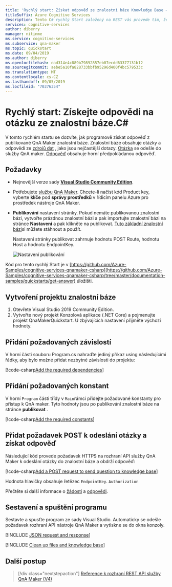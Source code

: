 ```yaml
---
title: 'Rychlý start: Získat odpověď ze znalostní báze Knowledge Base – C# REST,-QnA maker'
titleSuffix: Azure Cognitive Services
description: Tento C# rychlý Start založený na REST vás provede tím, že vám prostřednictvím programu získá odpověď z znalostní báze.
services: cognitive-services
author: diberry
manager: nitinme
ms.service: cognitive-services
ms.subservice: qna-maker
ms.topic: quickstart
ms.date: 09/04/2019
ms.author: diberry
ms.openlocfilehash: ead314e4c889b79892857eb07ecdd63377131b12
ms.sourcegitcommit: aebe5a10fa828733bbfb95296d400f4bc579533c
ms.translationtype: MT
ms.contentlocale: cs-CZ
ms.lasthandoff: 09/05/2019
ms.locfileid: "70376354"
---
```

# <a name="quickstart-get-answers-to-a-question-from-a-knowledge-base-with-c"></a>Rychlý start: Získejte odpovědi na otázku ze znalostní báze.C#

V tomto rychlém startu se dozvíte, jak programově získat odpověď z publikované QnA Maker znalostní báze. Znalostní báze obsahuje otázky a odpovědi ze [zdrojů dat](../Concepts/data-sources-supported.md) , jako jsou nejčastější dotazy. [Otázka](../how-to/metadata-generateanswer-usage.md#generateanswer-request-configuration) se odešle do služby QnA maker. [Odpověď](../how-to/metadata-generateanswer-usage.md#generateanswer-response-properties) obsahuje horní předpokládanou odpověď. 


## <a name="prerequisites"></a>Požadavky

* Nejnovější verze sady [**Visual Studio Community Edition**](https://www.visualstudio.com/downloads/).
* Potřebujete [službu QnA Maker](../How-To/set-up-qnamaker-service-azure.md). Chcete-li načíst kód Product key, vyberte **klíče** pod **správy prostředků** v řídicím panelu Azure pro prostředek nástroje QnA Maker. 
* **Publikování** nastavení stránky. Pokud nemáte publikovanou znalostní bázi, vytvořte prázdnou znalostní bázi a pak importujte znalostní bázi na stránce **Nastavení** a pak klikněte na publikovat. [Tuto základní znalostní bázi](https://github.com/Azure-Samples/cognitive-services-sample-data-files/blob/master/qna-maker/knowledge-bases/basic-kb.tsv)si můžete stáhnout a použít. 

    Nastavení stránky publikovat zahrnuje hodnotu POST Route, hodnotu Host a hodnotu EndpointKey. 

    ![Nastavení publikování](../media/qnamaker-quickstart-get-answer/publish-settings.png)

Kód pro tento rychlý Start je v [https://github.com/Azure-Samples/cognitive-services-qnamaker-csharp](https://github.com/Azure-Samples/cognitive-services-qnamaker-csharp/tree/master/documentation-samples/quickstarts/get-answer) úložišti. 

## <a name="create-a-knowledge-base-project"></a>Vytvoření projektu znalostní báze

1. Otevřete Visual Studio 2019 Community Edition.
1. Vytvořte nový projekt Konzolová aplikace (.NET Core) a pojmenujte projekt QnaMakerQuickstart. U zbývajících nastavení přijměte výchozí hodnoty.

## <a name="add-the-required-dependencies"></a>Přidání požadovaných závislostí

V horní části souboru Program.cs nahraďte jediný příkaz using následujícími řádky, aby bylo možné přidat nezbytné závislosti do projektu:

[!code-csharp[Add the required dependencies](~/samples-qnamaker-csharp/documentation-samples/quickstarts/get-answer/QnAMakerAnswerQuestion/Program.cs?range=1-3 "Add the required dependencies")]

## <a name="add-the-required-constants"></a>Přidání požadovaných konstant

V horní `Program` části třídy v `Main`rámci přidejte požadované konstanty pro přístup k QnA maker. Tyto hodnoty jsou po publikování znalostní báze na stránce **publikovat** . 

[!code-csharp[Add the required constants](~/samples-qnamaker-csharp/documentation-samples/quickstarts/get-answer/QnAMakerAnswerQuestion/Program.cs?range=14-30 "Add the required constants")]

## <a name="add-a-post-request-to-send-question-and-get-answer"></a>Přidat požadavek POST k odeslání otázky a získat odpověď

Následující kód provede požadavek HTTPS na rozhraní API služby QnA Maker k odeslání otázky do znalostní báze a obdrží odpověď:

[!code-csharp[Add a POST request to send question to knowledge base](~/samples-qnamaker-csharp/documentation-samples/quickstarts/get-answer/QnAMakerAnswerQuestion/Program.cs?range=32-57 "Add a POST request to send question to knowledge base")]

Hodnota hlavičky obsahuje řetězec `EndpointKey`. `Authorization` 

Přečtěte si další informace o [žádosti](../how-to/metadata-generateanswer-usage.md#generateanswer-request) a [odpovědi](../how-to/metadata-generateanswer-usage.md#generateanswer-response). 

## <a name="build-and-run-the-program"></a>Sestavení a spuštění programu

Sestavte a spusťte program ze sady Visual Studio. Automaticky se odešle požadavek rozhraní API nástroje QnA Maker a vytiskne se do okna konzoly.

[!INCLUDE [JSON request and response](../../../../includes/cognitive-services-qnamaker-quickstart-get-answer-json.md)] 

[!INCLUDE [Clean up files and knowledge base](../../../../includes/cognitive-services-qnamaker-quickstart-cleanup-resources.md)] 

## <a name="next-steps"></a>Další postup

> [!div class="nextstepaction"]
> [Reference k rozhraní REST API služby QnA Maker (V4)](https://go.microsoft.com/fwlink/?linkid=2092179)
